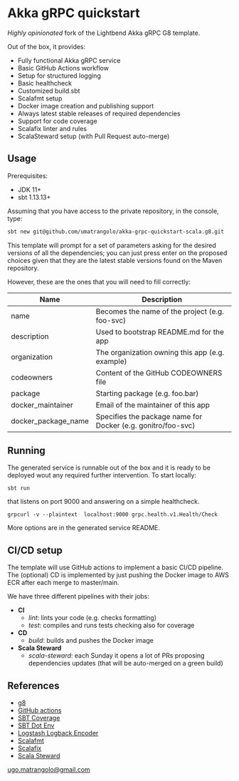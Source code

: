 # Akka gRPC quickstart

*Highly opinionated* fork of the Lightbend Akka gRPC G8 template.

Out of the box, it provides:

* Fully functional Akka gRPC service
* Basic GitHub Actions workflow
* Setup for structured logging
* Basic healthcheck
* Customized build.sbt
* Scalafmt setup
* Docker image creation and publishing support
* Always latest stable releases of required dependencies
* Support for code coverage
* Scalafix linter and rules
* ScalaSteward setup (with Pull Request auto-merge)

## Usage

Prerequisites:
- JDK 11+
- sbt 1.13.13+

Assuming that you have access to the private repository, in the
console, type:

```sh
sbt new git@github.com/umatrangolo/akka-grpc-quickstart-scala.g8.git
```

This template will prompt for a set of parameters asking for the
desired versions of all the dependencies; you can just press enter on
the proposed choices given that they are the latest stable versions
found on the Maven repository.

However, these are the ones that you will need to fill correctly:

| Name | Description |
|------|-------------|
|name  | Becomes the name of the project (e.g. foo-svc) |
|description | Used to bootstrap README.md for the app |
|organization | The organization owning this app (e.g. example) |
|codeowners | Content of the GitHub CODEOWNERS file |
|package | Starting package (e.g. foo.bar) |
|docker_maintainer| Email of the maintainer of this app |
|docker_package_name| Specifies the package name for Docker (e.g. gonitro/foo-svc) |

## Running

The generated service is runnable out of the box and it is ready to be
deployed wout any required further intervention. To start
locally:

```
sbt run
```

that listens on port 9000 and answering on a simple healthcheck.
```
grpcurl -v --plaintext  localhost:9000 grpc.health.v1.Health/Check
```

More options are in the generated service README.

## CI/CD setup

The template will use GitHub actions to implement a basic CI/CD
pipeline. The (optional) CD is implemented by just pushing the Docker
image to AWS ECR after each merge to master/main.

We have three different pipelines with their jobs:

* **CI**
  - *lint*: lints your code (e.g. checks formatting)
  - *test*: compiles and runs tests checking also for coverage
* **CD**
  - *build*: builds and pushes the Docker image
* **Scala Steward**
  - *scala-steward*: each Sunday it opens a lot of PRs proposing
    dependencies updates (that will be auto-merged on a green build)

## References

* [g8](http://www.foundweekends.org/giter8/)
* [GitHub actions](https://docs.github.com/en/free-pro-team@latest/actions/reference/workflow-syntax-for-github-actions)
* [SBT Coverage](https://github.com/scoverage/sbt-scoverage)
* [SBT Dot Env](https://github.com/mefellows/sbt-dotenv)
* [Logstash Logback Encoder](https://github.com/logstash/logstash-logback-encoder)
* [Scalafmt](https://scalameta.org/scalafmt/)
* [Scalafix](https://scalacenter.github.io/scalafix/)
* [Scala Steward](https://github.com/scala-steward-org/scala-steward)

ugo.matrangolo@gmail.com
